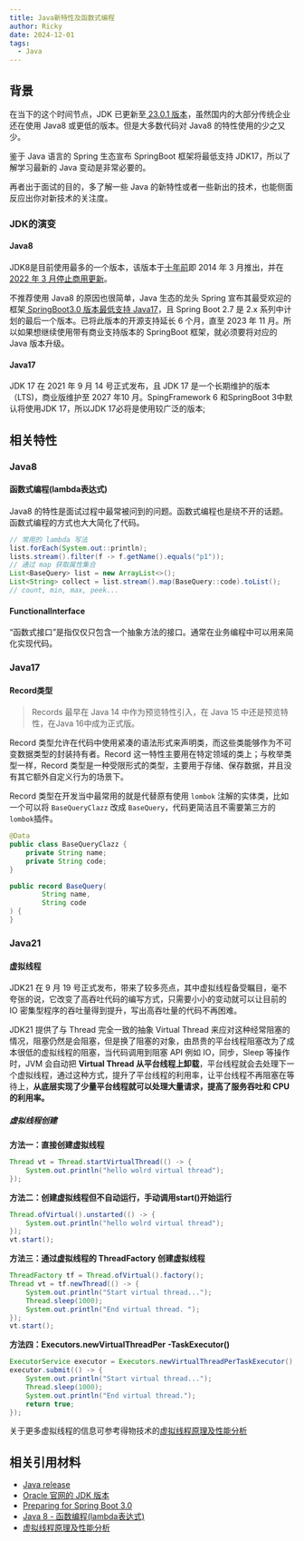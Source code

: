 ```yaml
---
title: Java新特性及函数式编程
author: Ricky
date: 2024-12-01
tags:
  - Java
---
```



## 背景

在当下的这个时间节点，JDK 已更新至[ 23.0.1 版本](https://www.java.com/releases/)，虽然国内的大部分传统企业还在使用 Java8 或更低的版本。但是大多数代码对 Java8 的特性使用的少之又少。

鉴于 Java 语言的 Spring 生态宣布 SpringBoot 框架将最低支持 JDK17，所以了解学习最新的 Java 变动是非常必要的。

再者出于面试的目的，多了解一些 Java 的新特性或者一些新出的技术，也能侧面反应出你对新技术的关注度。


### JDK的演变

#### Java8

JDK8是目前使用最多的一个版本，该版本于[十年前](https://zh.wikipedia.org/wiki/Java%E7%89%88%E6%9C%AC%E6%AD%B7%E5%8F%B2#Java_SE_8)即 2014 年 3 月推出，并在[ 2022 年 3 月停止商用更新](https://zh.wikipedia.org/wiki/Java%E7%89%88%E6%9C%AC%E6%AD%B7%E5%8F%B2)。

不推荐使用 Java8 的原因也很简单，Java 生态的龙头 Spring 宣布其最受欢迎的框架[ SpringBoot3.0 版本最低支持 Java17](https://spring.io/blog/2022/05/24/preparing-for-spring-boot-3-0)，且 Spring Boot 2.7 是 2.x 系列中计划的最后一个版本。已将此版本的开源支持延长 6 个月，直至 2023 年 11 月。所以如果想继续使用带有商业支持版本的 SpringBoot 框架，就必须要将对应的 Java 版本升级。

#### Java17

JDK 17 在 2021 年 9 月 14 号正式发布，且 JDK 17 是一个长期维护的版本（LTS)，商业版维护至 2027 年10 月。SpingFramework 6 和SpringBoot 3中默认将使用JDK 17，所以JDK 17必将是使用较广泛的版本; 

## 相关特性

### Java8

#### 函数式编程(lambda表达式)

Java8 的特性是面试过程中最常被问到的问题。函数式编程也是绕不开的话题。函数式编程的方式也大大简化了代码。

```java
// 常用的 lambda 写法
list.forEach(System.out::println);
lists.stream().filter(f -> f.getName().equals("p1"));
// 通过 map 获取属性集合
List<BaseQuery> list = new ArrayList<>();
List<String> collect = list.stream().map(BaseQuery::code).toList();
// count, min, max, peek...
```

#### FunctionalInterface

“函数式接口”是指仅仅只包含一个抽象方法的接口。通常在业务编程中可以用来简化实现代码。

### Java17

#### Record类型

> Records 最早在 Java 14 中作为预览特性引入，在 Java 15 中还是预览特性，在Java 16中成为正式版。

Record 类型允许在代码中使用紧凑的语法形式来声明类，而这些类能够作为不可变数据类型的封装持有者。Record 这一特性主要用在特定领域的类上；与枚举类型一样，Record 类型是一种受限形式的类型，主要用于存储、保存数据，并且没有其它额外自定义行为的场景下。

Record 类型在开发当中最常用的就是代替原有使用 `lombok` 注解的实体类，比如一个可以将 `BaseQueryClazz` 改成 `BaseQuery`，代码更简洁且不需要第三方的 `lombok`插件。

```java
@Data
public class BaseQueryClazz {
    private String name;
    private String code;
}
```

```java
public record BaseQuery(
        String name,
        String code
) {
}
```

### Java21

#### 虚拟线程

JDK21 在 9 月 19 号正式发布，带来了较多亮点，其中虚拟线程备受瞩目，毫不夸张的说，它改变了高吞吐代码的编写方式，只需要小小的变动就可以让目前的 IO 密集型程序的吞吐量得到提升，写出高吞吐量的代码不再困难。

JDK21 提供了与 Thread 完全一致的抽象 Virtual Thread 来应对这种经常阻塞的情况，阻塞仍然是会阻塞，但是换了阻塞的对象，由昂贵的平台线程阻塞改为了成本很低的虚拟线程的阻塞，当代码调用到阻塞 API 例如 IO，同步，Sleep 等操作时，JVM 会自动把 **Virtual Thread 从平台线程上卸载**，平台线程就会去处理下一个虚拟线程，通过这种方式，提升了平台线程的利用率，让平台线程不再阻塞在等待上，**从底层实现了少量平台线程就可以处理大量请求，提高了服务吞吐和 CPU 的利用率。**

##### 虚拟线程创建

**方法一：直接创建虚拟线程**

```java
Thread vt = Thread.startVirtualThread(() -> {
    System.out.println("hello wolrd virtual thread");
});
```

**方法二：创建虚拟线程但不自动运行，手动调用start()开始运行**

```java
Thread.ofVirtual().unstarted(() -> {
    System.out.println("hello wolrd virtual thread");
});
vt.start();
```

**方法三：通过虚拟线程的 ThreadFactory 创建虚拟线程**

```java
ThreadFactory tf = Thread.ofVirtual().factory();
Thread vt = tf.newThread(() -> {
    System.out.println("Start virtual thread...");
    Thread.sleep(1000);
    System.out.println("End virtual thread. ");
});
vt.start();
```

**方法四：Executors.newVirtualThreadPer** **-TaskExecutor()**

```java
ExecutorService executor = Executors.newVirtualThreadPerTaskExecutor();
executor.submit(() -> {
    System.out.println("Start virtual thread...");
    Thread.sleep(1000);
    System.out.println("End virtual thread.");
    return true;
});
```

关于更多虚拟线程的信息可参考得物技术的[虚拟线程原理及性能分析](https://tech.dewu.com/article?id=89)

## 相关引用材料

- [Java release](https://www.java.com/releases/)
- [Oracle 官网的 JDK 版本](https://www.oracle.com/java/technologies/downloads/)
- [Preparing for Spring Boot 3.0](https://spring.io/blog/2022/05/24/preparing-for-spring-boot-3-0)
- [Java 8 - 函数编程(lambda表达式)](https://pdai.tech/md/java/java8/java8-stream.html)
- [虚拟线程原理及性能分析](https://tech.dewu.com/article?id=89)
